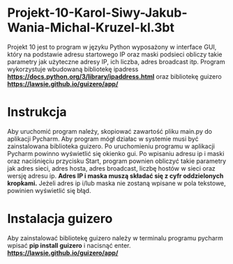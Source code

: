 # Projekt-10-Karol-Siwy-Jakub-Wania-Michal-Kruzel-kl.3bt
Projekt 10 jest to program w języku Python wyposażony w interface GUI, który na podstawie adresu startowego IP oraz maski podsieci obliczy takie parametry jak użyteczne adresy IP, ich liczba, adres broadcast itp. Program wykorzystuje wbudowaną bibliotekę ipadress **https://docs.python.org/3/library/ipaddress.html** oraz bibliotekę guizero **https://lawsie.github.io/guizero/app/**
# Instrukcja
Aby uruchomić program należy, skopiować zawartość pliku main.py do aplikacji Pycharm. Aby program mógł działac w systemie musi być zainstalowana biblioteka guizero. Po uruchomieniu programu w aplikacji Pycharm powinno wyświetlić się okienko gui. Po wpisaniu adresu ip i maski oraz naciśnięciu przycisku Start, program pownien obliczyć takie parametry jak adres sieci, adres hosta, adres broadcast, liczbę hostów w sieci oraz wersję adresu ip. **Adres IP i maska muszą składać się z cyfr oddzielonych kropkami.** Jeżeli adres ip i/lub maska nie zostaną wpisane w pola tekstowe, powinien wyświetlić się błąd.
# Instalacja guizero
Aby zainstalować bibliotekę guizero należy w terminalu programu pycharm wpisać **pip install guizero** i nacisnąć enter.
**https://lawsie.github.io/guizero/app/**


